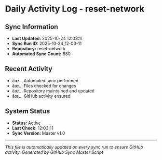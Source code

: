 ﻿# Daily Activity Log - reset-network

## Sync Information
- **Last Updated:** 2025-10-24 12:03:11
- **Sync Run ID:** 2025-10-24_12-03-11
- **Repository:** reset-network
- **Automated Sync Count:** 880

## Recent Activity
- âœ… Automated sync performed
- âœ… Files checked for changes
- âœ… Repository maintained and updated
- âœ… GitHub activity ensured

## System Status
- **Status:** Active
- **Last Check:** 12:03:11
- **Sync Version:** Master v1.0

---
*This file is automatically updated on every sync run to ensure GitHub activity.*
*Generated by GitHub Sync Master Script*
